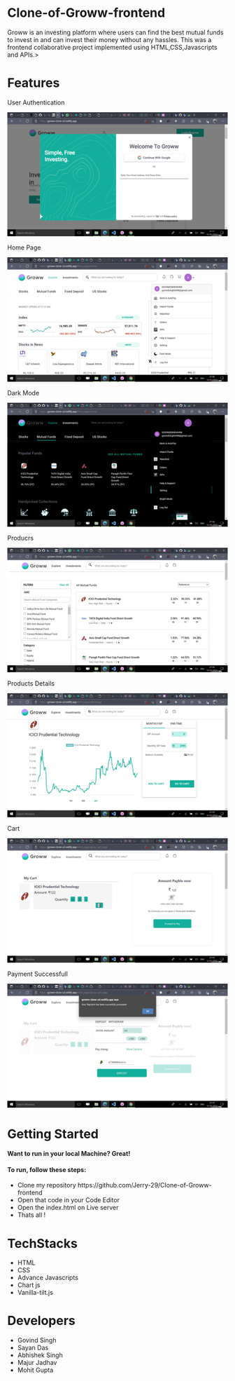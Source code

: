 # Clone-of-Groww-frontend
Groww is an investing platform where users can find the best mutual funds to invest in and can invest their money without any hassles. This was a frontend collaborative project implemented using HTML,CSS,Javascripts and APIs.>

# Features
<p>User Authentication</p>

![User Authentication](/Images/shot1.png)

<p>Home Page</p>

![User Authentication](/Images/shot2.png)

<p>Dark Mode</p>

![User Authentication](/Images/shot3.png)

<p>Producrs</p>

![User Authentication](/Images/shot4.png)

<p>Products Details</p>

![User Authentication](/Images/shot5.png)

<p>Cart</p>

![User Authentication](/Images/shot6.png)

<p>Payment Successfull</p>

![User Authentication](/Images/shot7.png)

# Getting Started

<h4>Want to run in your local Machine? Great!<h4>

<h4>To run, follow these steps:</h4>

  <ul>
    <li>Clone my repository https://github.com/Jerry-29/Clone-of-Groww-frontend</li>
    <li>Open that code in your Code Editor</li>
    <li>Open the index.html on Live server</li>
    <li>Thats all !</li>
  </ul>
  
  # TechStacks
  <ul>
  <li>HTML</li>
  <li>CSS</li>
  <li>Advance Javascripts</li> 
  <li>Chart js</li>
  <li>Vanilla-tilt.js</li>
  </ul>
  
  # Developers
<ul>
  <li>Govind Singh
  </li>
   <li>
     Sayan Das
  </li>
   <li>
     Abhishek Singh
  </li>
   <li>
     Majur Jadhav
  </li>
   <li>
     Mohit Gupta
  </li>
  </ul>



